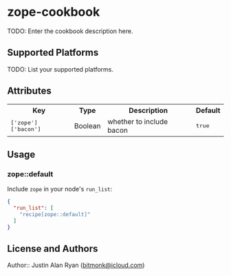 # zope-cookbook

TODO: Enter the cookbook description here.

## Supported Platforms

TODO: List your supported platforms.

## Attributes

<table>
  <tr>
    <th>Key</th>
    <th>Type</th>
    <th>Description</th>
    <th>Default</th>
  </tr>
  <tr>
    <td><tt>['zope']['bacon']</tt></td>
    <td>Boolean</td>
    <td>whether to include bacon</td>
    <td><tt>true</tt></td>
  </tr>
</table>

## Usage

### zope::default

Include `zope` in your node's `run_list`:

```json
{
  "run_list": [
    "recipe[zope::default]"
  ]
}
```

## License and Authors

Author:: Justin Alan Ryan (<bitmonk@icloud.com>)
